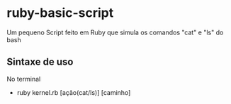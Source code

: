 # ruby-basic-script
Um pequeno Script feito em Ruby que simula os comandos "cat" e "ls" do bash

## Sintaxe de uso
No terminal
- ruby kernel.rb [ação(cat/ls)] [caminho]
